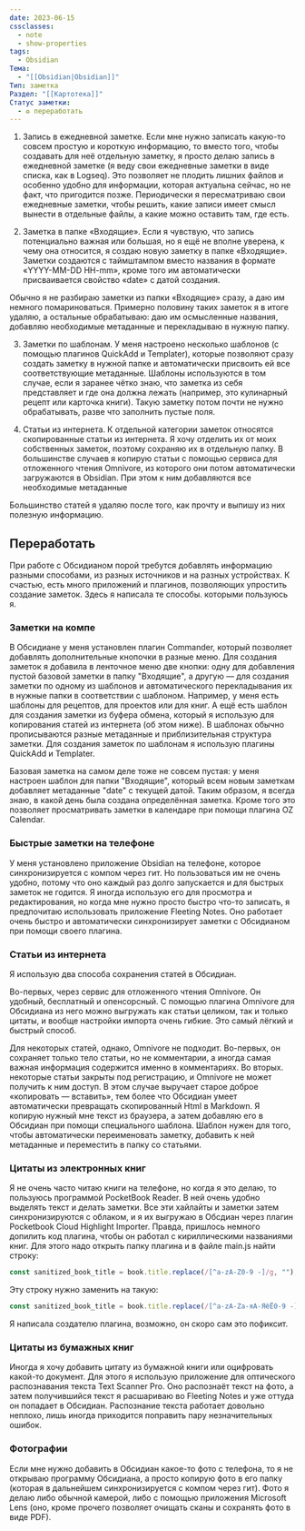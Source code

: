 ```yaml
---
date: 2023-06-15
cssclasses:
  - note
  - show-properties
tags:
  - Obsidian
Тема:
  - "[[Obsidian|Obsidian]]"
Тип: заметка
Раздел: "[[Картотека]]"
Статус заметки:
  - ♻️ переработать
---
```



1. Запись в ежедневной заметке.
Если мне нужно записать какую-то совсем простую и короткую информацию, то вместо того, чтобы создавать для неё отдельную заметку, я просто делаю запись в ежедневной заметке (я веду свои ежедневные заметки в виде списка, как в Logseq). Это позволяет не плодить лишних файлов и особенно удобно для информации, которая актуальна сейчас, но не факт, что пригодится позже. Периодически я пересматриваю свои ежедневные заметки, чтобы решить, какие записи имеет смысл вынести в отдельные файлы, а какие можно оставить там, где есть.

2. Заметка в папке «Входящие».
Если я чувствую, что запись потенциально важная или большая, но я ещё не вполне уверена, к чему она относится, я создаю новую заметку в папке «Входящие». Заметки создаются с таймштампом вместо названия в формате «YYYY-MM-DD HH-mm», кроме того им автоматически присваивается свойство «date» с датой создания. 

Обычно я не разбираю заметки из папки «Входящие» сразу, а даю им немного помариноваться. Примерно половину таких заметок я в итоге удаляю, а остальные обрабатываю: даю им осмысленные названия, добавляю необходимые метаданные и перекладываю в нужную папку.

3. Заметки по шаблонам.
У меня настроено несколько шаблонов (с помощью плагинов QuickAdd и Templater), которые позволяют сразу создать заметку в нужной папке и автоматически присвоить ей все соответствующие метаданные. Шаблоны используются в том случае, если я заранее чётко знаю, что заметка из себя представляет и где она должна лежать (например, это кулинарный рецепт или карточка книги). Такую заметку потом почти не нужно обрабатывать, разве что заполнить пустые поля.

4. Статьи из интернета.
К отдельной категории заметок относятся скопированные статьи из интернета. Я хочу отделить их от моих собственных заметок, поэтому сохраняю их в отдельную папку. В большинстве случаев я копирую статьи с помощью сервиса для отложенного чтения Omnivore, из которого они потом автоматически загружаются в Obsidian. При этом к ним добавляются все необходимые метаданные

Большинство статей я удаляю после того, как прочту и выпишу из них полезную информацию.
## Переработать

При работе с Обсидианом порой требутся добавлять информацию разными способами, из разных источников и на разных устройствах. К счастью, есть много приложений и плагинов, позволяющих упростить создание заметок. Здесь я написала те способы. которыми пользуюсь я.

### Заметки на компе
В Обсидиане у меня установлен плагин Commander, который позволяет добавлять дополнительные кнопочки в разные меню. Для создания заметок я добавила в ленточное меню две кнопки: одну для добавления пустой базовой заметки в папку "Входящие", а другую — для создания заметки по одному из шаблонов и автоматического перекладывания их в нужные папки в соответствии с шаблоном. Например, у меня есть шаблоны для рецептов, для проектов или для книг. А ещё есть шаблон для создания заметки из буфера обмена, который я использую для копирования статей из интернета (об этом ниже). В шаблонах обычно прописываются разные метаданные и приблизительная структура заметки. Для создания заметок по шаблонам я использую плагины QuickAdd и Templater.

Базовая заметка на самом деле тоже не совсем пустая: у меня настроен шаблон для папки "Входящие", который всем новым заметкам добавляет метаданные "date" с текущей датой. Таким образом, я всегда знаю, в какой день была создана определённая заметка. Кроме того это позволяет просматривать заметки в календаре при помощи плагина OZ Calendar.


### Быстрые заметки на телефоне
У меня установлено приложение Obsidian на телефоне, которое синхронизируется с компом через гит. Но пользоваться им не очень удобно, потому что оно каждый раз долго запускается и для быстрых заметок не годится. Я иногда использую его для просмотра и редактирования, но когда мне нужно просто быстро что-то записать, я предпочитаю использовать приложение Fleeting Notes. Оно работает очень быстро и автоматически синхронизирует заметки с Обсидианом при помощи своего плагина.

### Статьи из интернета
Я использую два способа сохранения статей в Обсидиан.

Во-первых, через сервис для отложенного чтения Omnivore. Он удобный, бесплатный и опенсорсный. С помощью плагина Omnivore для Обсидиана из него можно выгружать как статьи целиком, так и только цитаты, и вообще настройки импорта очень гибкие. Это самый лёгкий и быстрый способ.

Для некоторых статей, однако, Omnivore не подходит. Во-первых, он сохраняет только тело статьи, но не комментарии, а иногда самая важная информация содержится именно в комментариях. Во вторых. некоторые статьи закрыты под регистрацию, и Omnivore не может получить к ним доступ. В этом случае выручает старое доброе «копировать — вставить», тем более что Обсидиан умеет автоматически превращать скопированный Html в Markdown. Я копирую нужный мне текст из браузера, а затем добавляю его в Обсидиан при помощи специального шаблона. Шаблон нужен для того, чтобы автоматически переименовать заметку, добавить к ней метаданные и переместить в папку со статьями.

### Цитаты из электронных книг
Я не очень часто читаю книги на телефоне, но когда я это делаю, то пользуюсь программой PocketBook Reader. В ней очень удобно выделять текст и делать заметки. Все эти хайлайты и заметки затем синхронизируются с облаком, и я их выгружаю в Обсдиан через плагин Pocketbook Cloud Highlight Importer. Правда, пришлось немного допилить код плагина, чтобы он работал с кириллическими названиями книг. Для этого надо открыть папку плагина и в файле main.js найти строку:

```js
const sanitized_book_title = book.title.replace(/[^a-zA-Z0-9 -]/g, "");
```

Эту строку нужно заменить на такую:

```js
const sanitized_book_title = book.title.replace(/[^a-zA-Zа-яА-ЯёЁ0-9 -]/g, "");
```

Я написала создателю плагина, возможно, он скоро сам это пофиксит.

### Цитаты из бумажных книг
Иногда я хочу добавить цитату из бумажной книги или оцифровать какой-то документ. Для этого я использую приложение для оптического распознавания текста Text Scanner Pro. Оно распознаёт текст на фото, а затем получившийся текст я расшариваю во Fleeting Notes и уже оттуда он попадает в Обсидиан. Распознание текста работает довольно неплохо, лишь иногда приходится поправить пару незначительных ошибок.

### Фотографии
Если мне нужно добавить в Обсидиан какое-то фото с телефона, то я не открываю программу Обсидиана, а просто копирую фото в его папку (которая в дальнейшем синхронизируется с компом через гит). Фото я делаю либо обычной камерой, либо с помощью приложения Microsoft Lens (оно, кроме прочего позволяет очищать сканы и сохранять фото в виде PDF).